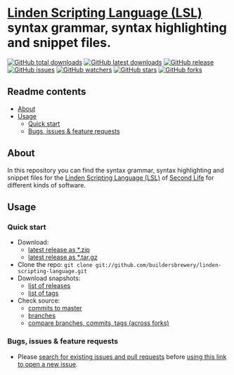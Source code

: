 # [Linden Scripting Language (LSL)](https://wiki.secondlife.com/wiki/LSL_Portal) syntax grammar, syntax highlighting and snippet files.

[![GitHub total downloads](https://img.shields.io/github/downloads/buildersbrewery/linden-scripting-language/total.svg?style=flat-square&label=downloads%20total)](https://github.com/buildersbrewery/linden-scripting-language/releases)
[![GitHub latest downloads](https://img.shields.io/github/downloads/buildersbrewery/linden-scripting-language/latest/total.svg?style=flat-square&label=downloads%20latest%20release)](https://github.com/buildersbrewery/linden-scripting-language/archive/master.zip)
[![GitHub release](https://img.shields.io/github/release/buildersbrewery/linden-scripting-language.svg?style=flat-square&label=latest%20release)](https://github.com/buildersbrewery/linden-scripting-language/releases/latest)
[![GitHub issues](https://img.shields.io/github/issues/buildersbrewery/linden-scripting-language.svg?style=flat-square)](https://github.com/buildersbrewery/linden-scripting-language/issues?utf8=✓&q=is%3Aissue+is%3Aopen)
[![GitHub watchers](https://img.shields.io/github/watchers/buildersbrewery/linden-scripting-language.svg?style=social&label=Watch)](https://github.com/buildersbrewery/linden-scripting-language/watchers)
[![GitHub stars](https://img.shields.io/github/stars/buildersbrewery/linden-scripting-language.svg?style=social&label=Star)](https://github.com/buildersbrewery/linden-scripting-language/stargazers)
[![GitHub forks](https://img.shields.io/github/forks/buildersbrewery/linden-scripting-language.svg?style=social&label=Fork)](https://github.com/buildersbrewery/linden-scripting-language/network)

## Readme contents

* [About](#about)
* [Usage](#usage)
  * [Quick start](#quick-start)
  * [Bugs, issues & feature requests](#bugs-issues--feature-requests)

## About

In this repository you can find the syntax grammar, syntax highlighting and snippet files for the [Linden Scripting Language (LSL)](https://wiki.secondlife.com/wiki/LSL_Portal) of [Second Life](https://www.secondlife.com) for different kinds of software.

## Usage

### Quick start

* Download:
  * [latest release as *.zip](https://github.com/buildersbrewery/linden-scripting-language/archive/master.zip)
  * [latest release as *.tar.gz](https://github.com/buildersbrewery/linden-scripting-language/archive/master.tar.gz)
* Clone the repo: `git clone git://github.com/buildersbrewery/linden-scripting-language.git`
* Download snapshots:
  * [list of releases](https://github.com/buildersbrewery/linden-scripting-language/releases/)
  * [list of tags](https://github.com/buildersbrewery/linden-scripting-language/tags/)
* Check source:
  * [commits to master](https://github.com/buildersbrewery/linden-scripting-language/commits/master/)
  * [branches](https://github.com/buildersbrewery/linden-scripting-language/branches/)
  * [compare branches, commits, tags (across forks)](https://github.com/buildersbrewery/linden-scripting-language/compare/)

### Bugs, issues & feature requests

* Please [search for existing issues and pull requests](https://github.com/buildersbrewery/linden-scripting-language/issues/?q=is%3Aopen) before [using this link to open a new issue](https://github.com/buildersbrewery/linden-scripting-language/issues/new/?title=Bug%3A&body=%23%23%23%20Issue%20Summary%0A%0A%23%23%23%20Steps%20to%20Reproduce%0A%0A1.%20This%20is%20the%20first%20step%0A2.%20This%20is%20the%20second%20step%0A3.%20This%20is%20the%20third%20step%0A%0AThis%20is%20a%20bug%20because...%0A%0A%23%23%23%20Technical%20details%0A%0A*%20Editor%3A%0A*%20Version%3A%0A*%20Operating%20System%3A&labels[]=discussion&labels[]=watchlist&assignee=buildersbrewery).
